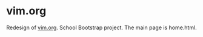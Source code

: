 # vim.org
Redesign of [vim.org](https://www.vim.org/). School Bootstrap project. The
main page is home.html.
